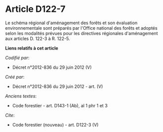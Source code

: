# Article D122-7

Le schéma régional d'aménagement des forêts et son évaluation environnementale sont préparés par l'Office national des forêts
et adoptés selon les modalités prévues pour les directives régionales d'aménagement aux articles D. 122-3 à R. 122-5.

**Liens relatifs à cet article**

_Codifié par_:

  - Décret n°2012-836 du 29 juin 2012 (V)

_Créé par_:

  - Décret n°2012-836 du 29 juin 2012 - art. (V)

_Anciens textes_:

  - Code forestier - art. D143-1 (Ab), al 1 phr 1 et 3

_Cite_:

  - Code forestier (nouveau) - art. D122-3 (V)
